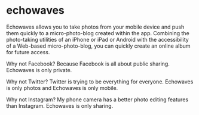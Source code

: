 echowaves
=========

Echowaves allows you to take photos from your mobile device and push them quickly to a micro-photo-blog created within the app. Combining the photo-taking utilities of an iPhone or iPad or Android with the accessibility of a Web-based micro-photo-blog, you can quickly create an online album for future access.

Why not Facebook? Because Facebook is all about public sharing. Echowaves is only private.

Why not Twitter? Twitter is trying to be everything for everyone. Echowaves is only photos and Echowaves is only mobile.

Why not Instagram? My phone camera has a better photo editing features than Instagram. Echowaves is only sharing.
